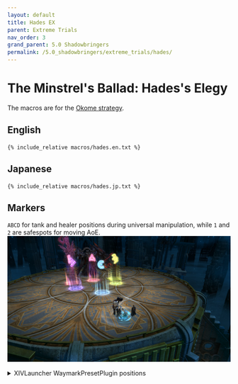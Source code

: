 ```yaml
---
layout: default
title: Hades EX
parent: Extreme Trials
nav_order: 3
grand_parent: 5.0 Shadowbringers
permalink: /5.0_shadowbringers/extreme_trials/hades/
---
```


# The Minstrel's Ballad: Hades's Elegy

The macros are for the [Okome strategy](https://blog.lariceworks.net/archives/268).

## English
```
{% include_relative macros/hades.en.txt %}
```

## Japanese
```
{% include_relative macros/hades.jp.txt %}
```

## Markers

`ABCD` for tank and healer positions during universal manipulation, while `1` and `2` are safespots for moving AoE.
![](images/markers.jpg)
<details markdown=block>
<summary>XIVLauncher WaymarkPresetPlugin positions</summary>

```json
{"Name":"Hades EX","MapID":693,"A":{"X":100.0,"Y":0.0,"Z":95.35,"ID":0,"Active":true},"B":{"X":104.65,"Y":0.0,"Z":100.0,"ID":1,"Active":true},"C":{"X":100.0,"Y":0.0,"Z":104.65,"ID":2,"Active":true},"D":{"X":95.35,"Y":0.0,"Z":100.0,"ID":3,"Active":true},"One":{"X":94.9,"Y":0.0,"Z":95.95,"ID":4,"Active":true},"Two":{"X":105.1,"Y":0.0,"Z":95.95,"ID":5,"Active":true},"Three":{"X":0.0,"Y":0.0,"Z":0.0,"ID":6,"Active":false},"Four":{"X":0.0,"Y":0.0,"Z":0.0,"ID":7,"Active":false}}
```

</details>